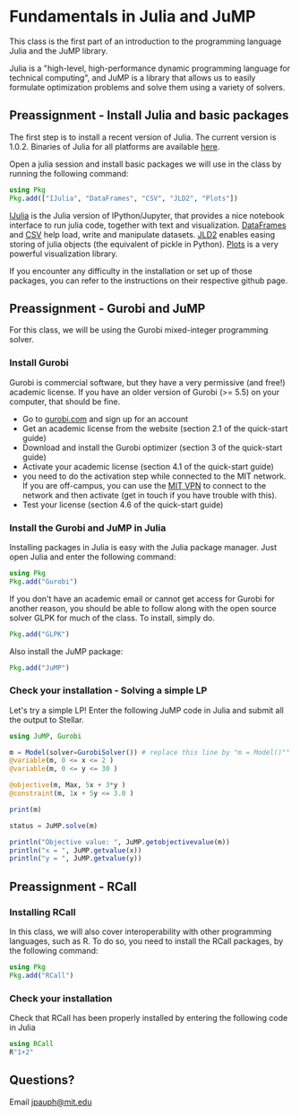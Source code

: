 # Fundamentals in Julia and JuMP

This class is the first part of an introduction to the programming language Julia and the JuMP library.

Julia is a "high-level, high-performance dynamic programming language for technical computing", and JuMP is a library that allows us to easily formulate optimization problems and solve them using a variety of solvers.

## Preassignment - Install Julia and basic packages

The first step is to install a recent version of Julia. The current version is 1.0.2\. Binaries of Julia for all platforms are available [here](http://julialang.org/downloads/).

Open a julia session and install basic packages we will use in the class by running the following command:
```jl
using Pkg
Pkg.add(["IJulia", "DataFrames", "CSV", "JLD2", "Plots"])
```

[IJulia](https://github.com/JuliaLang/IJulia.jl) is the Julia version of IPython/Jupyter, that provides a nice notebook interface to run julia code, together with text and visualization. [DataFrames](https://github.com/JuliaData/DataFrames.jl) and [CSV](https://github.com/JuliaData/CSV.jl) help load, write and manipulate datasets. [JLD2](https://github.com/JuliaIO/JLD2.jl) enables easing storing of julia objects (the equivalent of pickle in Python). [Plots](https://github.com/JuliaPlots/Plots.jl) is a very powerful visualization library.

If you encounter any difficulty in the installation or set up of those packages, you can refer to the instructions on their respective github page.

## Preassignment - Gurobi and JuMP

For this class, we will be using the Gurobi mixed-integer programming solver.

### Install Gurobi

Gurobi is commercial software, but they have a very permissive (and free!) academic license. If you have an older version of Gurobi (>= 5.5) on your computer, that should be fine.

- Go to [gurobi.com](http://www.gurobi.com) and sign up for an account
- Get an academic license from the website (section 2.1 of the quick-start guide)
- Download and install the Gurobi optimizer (section 3 of the quick-start guide)
- Activate your academic license (section 4.1 of the quick-start guide)
- you need to do the activation step while connected to the MIT network. If you are off-campus, you can use the [MIT VPN](https://ist.mit.edu/vpn) to connect to the network and then activate (get in touch if you have trouble with this).
- Test your license (section 4.6 of the quick-start guide)

### Install the Gurobi and JuMP in Julia

Installing packages in Julia is easy with the Julia package manager. Just open Julia and enter the following command:

```jl
using Pkg
Pkg.add("Gurobi")
```

If you don't have an academic email or cannot get access for Gurobi for another reason, you should be able to follow along with the open source solver GLPK for much of the class. To install, simply do.

```jl
Pkg.add("GLPK")
```

Also install the JuMP package:

```jl
Pkg.add("JuMP")
```

### Check your installation - Solving a simple LP

Let's try a simple LP! Enter the following JuMP code in Julia and submit all the output to Stellar.

```jl
using JuMP, Gurobi

m = Model(solver=GurobiSolver()) # replace this line by "m = Model()"" if Gurobi does not work
@variable(m, 0 <= x <= 2 )
@variable(m, 0 <= y <= 30 )

@objective(m, Max, 5x + 3*y )
@constraint(m, 1x + 5y <= 3.0 )

print(m)

status = JuMP.solve(m)

println("Objective value: ", JuMP.getobjectivevalue(m))
println("x = ", JuMP.getvalue(x))
println("y = ", JuMP.getvalue(y))
```

## Preassignment - RCall

### Installing RCall

In this class, we will also cover interoperability with other programming languages, such as R. To do so, you need to install the RCall packages, by the following command:

```jl
using Pkg
Pkg.add("RCall")
```

### Check your installation

Check that RCall has been properly installed by entering the following code in Julia

```jl
using RCall
R"1+2"
```

## Questions?

Email jpauph@mit.edu
